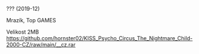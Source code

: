 ??? (2019-12)

Mrazík, Top GAMES

Velikost 2MB https://github.com/hornster02/KISS_Psycho_Circus_The_Nightmare_Child-2000-CZ/raw/main/__cz.rar
